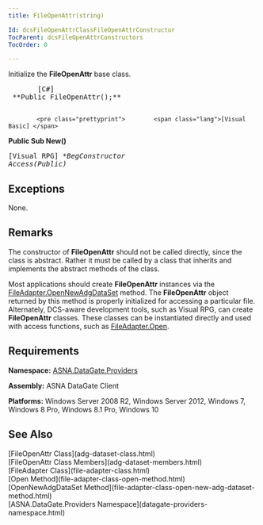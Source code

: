 ```yaml
---
title: FileOpenAttr(string)

Id: dcsFileOpenAttrClassFileOpenAttrConstructor
TocParent: dcsFileOpenAttrConstructors
TocOrder: 0

---
```


Initialize the **FileOpenAttr** base class.
<pre class="prettyprint">       <span class="lang">[C#]</span>
 **Public FileOpenAttr();** 
      </pre>
            <pre class="prettyprint">        <span class="lang">[Visual Basic] </span>
 **Public Sub New()**  </pre>
      <pre class="prettyprint">        <span class="lang">[Visual RPG]</span>
 **BegConstructor Access(*Public)** 
      </pre>

## Exceptions

None.
## Remarks

The constructor of **FileOpenAttr** should not be called directly, since the class is abstract. Rather it must be called by a class that inherits and implements the abstract methods of the class.

Most applications should create **FileOpenAttr** instances via the [ FileAdapter.OpenNewAdgDataSet](file-adapter-class-open-new-adg-dataset-method.html) method. The **FileOpenAttr** object returned by this method is properly initialized for accessing a particular file. Alternately, DCS-aware development tools, such as Visual RPG, can create **FileOpenAttr** classes. These classes can be instantiated directly and used with access functions, such as [ FileAdapter.Open](file-adapter-class-open-method.html).
## Requirements

**Namespace:** [ ASNA.DataGate.Providers](datagate-providers-namespace.html) 

**Assembly:** ASNA DataGate Client

**Platforms:** Windows Server 2008 R2, Windows Server 2012, Windows 7, Windows 8 Pro, Windows 8.1 Pro, Windows 10
## See Also

<dl />
      [FileOpenAttr Class](adg-dataset-class.html)
      <br />
      [FileOpenAttr Class Members](adg-dataset-members.html)
      <br />
      [FileAdapter Class](file-adapter-class.html)
      <br />
      [Open Method](file-adapter-class-open-method.html)
      <br />
      [OpenNewAdgDataSet Method](file-adapter-class-open-new-adg-dataset-method.html)
      <br />
      [ASNA.DataGate.Providers Namespace](datagate-providers-namespace.html)

